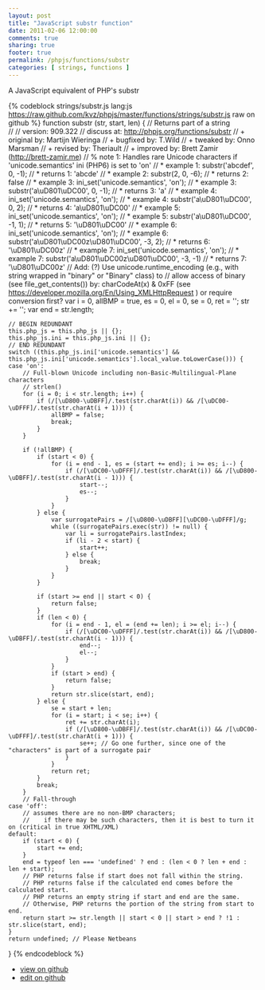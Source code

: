 ```yaml
---
layout: post
title: "JavaScript substr function"
date: 2011-02-06 12:00:00
comments: true
sharing: true
footer: true
permalink: /phpjs/functions/substr
categories: [ strings, functions ]
---
```

A JavaScript equivalent of PHP's substr
<!-- more -->
{% codeblock strings/substr.js lang:js https://raw.github.com/kvz/phpjs/master/functions/strings/substr.js raw on github %}
function substr (str, start, len) {
    // Returns part of a string  
    // 
    // version: 909.322
    // discuss at: http://phpjs.org/functions/substr
    // +     original by: Martijn Wieringa
    // +     bugfixed by: T.Wild
    // +      tweaked by: Onno Marsman
    // +      revised by: Theriault
    // +      improved by: Brett Zamir (http://brett-zamir.me)
    // %    note 1: Handles rare Unicode characters if 'unicode.semantics' ini (PHP6) is set to 'on'
    // *       example 1: substr('abcdef', 0, -1);
    // *       returns 1: 'abcde'
    // *       example 2: substr(2, 0, -6);
    // *       returns 2: false
    // *       example 3: ini_set('unicode.semantics',  'on');
    // *       example 3: substr('a\uD801\uDC00', 0, -1);
    // *       returns 3: 'a'
    // *       example 4: ini_set('unicode.semantics',  'on');
    // *       example 4: substr('a\uD801\uDC00', 0, 2);
    // *       returns 4: 'a\uD801\uDC00'
    // *       example 5: ini_set('unicode.semantics',  'on');
    // *       example 5: substr('a\uD801\uDC00', -1, 1);
    // *       returns 5: '\uD801\uDC00'
    // *       example 6: ini_set('unicode.semantics',  'on');
    // *       example 6: substr('a\uD801\uDC00z\uD801\uDC00', -3, 2);
    // *       returns 6: '\uD801\uDC00z'
    // *       example 7: ini_set('unicode.semantics',  'on');
    // *       example 7: substr('a\uD801\uDC00z\uD801\uDC00', -3, -1)
    // *       returns 7: '\uD801\uDC00z'
    // Add: (?) Use unicode.runtime_encoding (e.g., with string wrapped in "binary" or "Binary" class) to
    // allow access of binary (see file_get_contents()) by: charCodeAt(x) & 0xFF (see https://developer.mozilla.org/En/Using_XMLHttpRequest ) or require conversion first?
    var i = 0,
        allBMP = true,
        es = 0,
        el = 0,
        se = 0,
        ret = '';
    str += '';
    var end = str.length;

    // BEGIN REDUNDANT
    this.php_js = this.php_js || {};
    this.php_js.ini = this.php_js.ini || {};
    // END REDUNDANT
    switch ((this.php_js.ini['unicode.semantics'] && this.php_js.ini['unicode.semantics'].local_value.toLowerCase())) {
    case 'on':
        // Full-blown Unicode including non-Basic-Multilingual-Plane characters
        // strlen()
        for (i = 0; i < str.length; i++) {
            if (/[\uD800-\uDBFF]/.test(str.charAt(i)) && /[\uDC00-\uDFFF]/.test(str.charAt(i + 1))) {
                allBMP = false;
                break;
            }
        }

        if (!allBMP) {
            if (start < 0) {
                for (i = end - 1, es = (start += end); i >= es; i--) {
                    if (/[\uDC00-\uDFFF]/.test(str.charAt(i)) && /[\uD800-\uDBFF]/.test(str.charAt(i - 1))) {
                        start--;
                        es--;
                    }
                }
            } else {
                var surrogatePairs = /[\uD800-\uDBFF][\uDC00-\uDFFF]/g;
                while ((surrogatePairs.exec(str)) != null) {
                    var li = surrogatePairs.lastIndex;
                    if (li - 2 < start) {
                        start++;
                    } else {
                        break;
                    }
                }
            }

            if (start >= end || start < 0) {
                return false;
            }
            if (len < 0) {
                for (i = end - 1, el = (end += len); i >= el; i--) {
                    if (/[\uDC00-\uDFFF]/.test(str.charAt(i)) && /[\uD800-\uDBFF]/.test(str.charAt(i - 1))) {
                        end--;
                        el--;
                    }
                }
                if (start > end) {
                    return false;
                }
                return str.slice(start, end);
            } else {
                se = start + len;
                for (i = start; i < se; i++) {
                    ret += str.charAt(i);
                    if (/[\uD800-\uDBFF]/.test(str.charAt(i)) && /[\uDC00-\uDFFF]/.test(str.charAt(i + 1))) {
                        se++; // Go one further, since one of the "characters" is part of a surrogate pair
                    }
                }
                return ret;
            }
            break;
        }
        // Fall-through
    case 'off':
        // assumes there are no non-BMP characters;
        //    if there may be such characters, then it is best to turn it on (critical in true XHTML/XML)
    default:
        if (start < 0) {
            start += end;
        }
        end = typeof len === 'undefined' ? end : (len < 0 ? len + end : len + start);
        // PHP returns false if start does not fall within the string.
        // PHP returns false if the calculated end comes before the calculated start.
        // PHP returns an empty string if start and end are the same.
        // Otherwise, PHP returns the portion of the string from start to end.
        return start >= str.length || start < 0 || start > end ? !1 : str.slice(start, end);
    }
    return undefined; // Please Netbeans
}
{% endcodeblock %}
<ul>
 <li><a href="https://github.com/kvz/phpjs/blob/master/functions/strings/substr.js">view on github</a></li>
 <li><a href="https://github.com/kvz/phpjs/edit/master/functions/strings/substr.js">edit on github</a></li>
</ul>
